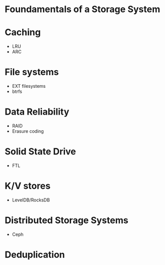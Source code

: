 # Foundamentals of a Storage System


# Caching 
  * LRU
  * ARC

# File systems
  * EXT filesystems
  * btrfs

# Data Reliability
  * RAID
  * Erasure coding

# Solid State Drive
  * FTL

# K/V stores
  * LevelDB/RocksDB

# Distributed Storage Systems
  * Ceph

# Deduplication
